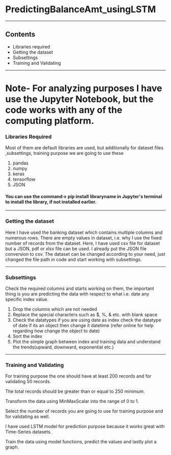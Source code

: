 # PredictingBalanceAmt_usingLSTM
-------------------------------------------
## Contents
* Libraries required
* Getting the dataset
* Subsettings
* Training and Validating
-------------------------
# Note- For analyzing purposes I have use the Jupyter Notebook, but the code works with any of the computing platform.
### Libraries Required
  Most of them are default libraries are used, but additionally for dataset files ,subsettings, training purpose we are going to use these
1. pandas 
2. numpy
3. keras
4. tensorflow
5. JSON
#### You can use the command-> pip install libraryname in Jupyter's terminal to install the library, if not installed earlier.
-------------------------
### Getting the dataset
Here I have used the banking dataset which contains multiple columns and numerous rows. There are empty values in dataset, i.e. why I use the fixed number of records from the dataset. Here, I have used csv file for dataset but a JSON, pdf or xlsx file can be used. I already put the JSON file conversion to csv. The dataset can be changed according to your need, just changed the file path in code and start working with subsettings.


------------------------------------------------
### Subsettings
Check the required columns and starts working on them, the important thing is you are predicting the data with respect to what i.e. date any specific index value.
1. Drop the columns which are not needed
2. Replace the special characters such as $, %, & etc. with blank space
3. Check the datatypes if you are using date as index check the datatype of date if its an object then change it datetime (refer online for help regarding how change the object to date)
4. Sort the index
5. Plot the simple graph between index and training data and understand the trends(upward, downward, exponential etc.)
---------------------------------------
### Training and Validating 
For training purpose the one should have at least 200 records and for validating 50 records.

The total records should be greater than or equal to 250 minimum.

Transform the data using MinMaxScalar into the range of 0 to 1.

Select the number of records you are going to use for training purpose and for validating as well.

I have used LSTM model for prediction purpose because it works great with Time-Series datasets.

Train the data using model functions, predict the values and lastly plot a graph.
